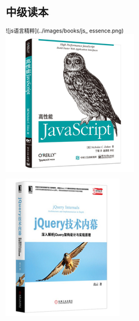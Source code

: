 # 中级读本



![js语言精粹](../images/books/js_ essence.png)    
![高性能js](../images/books/high_rofiling_js.png)

![jquery内幕](../images/books/jQuery.png)